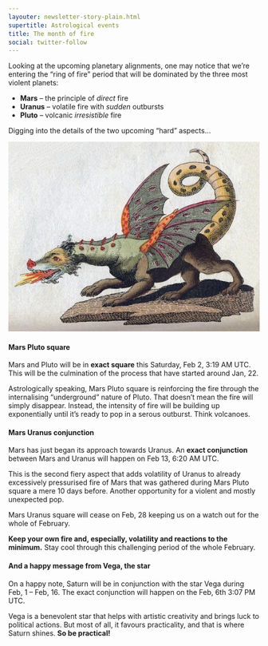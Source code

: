 ```yaml
---
layouter: newsletter-story-plain.html
supertitle: Astrological events
title: The month of fire
social: twitter-follow
---
```


Looking at the upcoming planetary alignments, one may notice that we’re entering the “ring of fire” period that will be dominated by the three most violent planets:

* **Mars** – the principle of _direct_ fire
* **Uranus** – volatile fire with _sudden_ outbursts
* **Pluto** – volcanic _irresistible_ fire

Digging into the details of the two upcoming “hard” aspects… 

<img loading="lazy" class="section-image-wide" src="/images/newsletters/dragon-breathing-fire-01.jpg" alt="Dragon breathing fire">

#### Mars Pluto square

Mars and Pluto will be in **exact square** this Saturday, Feb 2, 3:19 AM UTC. This will be the culmination of the process that have started around Jan, 22.

Astrologically speaking, Mars Pluto square is reinforcing the fire through the internalising “underground” nature of Pluto. That doesn’t mean the fire will simply disappear. Instead, the intensity of fire will be building up exponentially until it’s ready to pop in a serous outburst. Think volcanoes.
 
#### Mars Uranus conjunction

Mars has just began its approach towards Uranus. An **exact conjunction** between Mars and Uranus will happen on Feb 13, 6:20 AM UTC.

This is the second fiery aspect that adds volatility of Uranus to already excessively pressurised fire of Mars that was gathered during Mars Pluto square a mere 10 days before. Another opportunity for a violent and mostly unexpected pop.

Mars Uranus square will cease on Feb, 28 keeping us on a watch out for the whole of February.

**Keep your own fire and, especially, volatility and reactions to the minimum.** Stay cool through this challenging period of the whole February.
 
#### And a happy message from Vega, the star

On a happy note, Saturn will be in conjunction with the star Vega during Feb, 1 – Feb, 16. The exact conjunction will happen on the Feb, 6th 3:07 PM UTC.

Vega is a benevolent star that helps with artistic creativity and brings luck to political actions. But most of all, it favours practicality, and that is where Saturn shines. **So be practical!**